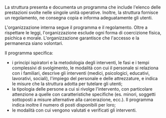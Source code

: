 La struttura presenta e documenta un programma che include l'elenco delle prestazioni svolte nelle singole unità operative. Inoltre, la struttura fornisce un regolamento, ne consegna copia e informa adeguatamente gli utenti.

L'organizzazione interna segue il programma e il regolamento. Oltre a rispettare le leggi, l'organizzazione esclude ogni forma di coercizione fisica, psichica e morale. L'organizzazione garantisce che l'accesso e la permanenza siano volontari.

Il programma specifica:
- i principi ispiratori e la metodologia degli interventi, le fasi e i tempi complessivi di svolgimento, le modalità con cui il personale si relaziona con i familiari, descrive gli interventi (medici, psicologici, educativi, lavorativi, sociali), l'impiego del personale e delle attrezzature, e indica le misure che la struttura adotta per tutelare gli utenti;
- la tipologia delle persone a cui si rivolge l'intervento, con particolare attenzione a quelle con caratteristiche specifiche (es. minori, soggetti sottoposti a misure alternative alla carcerazione, ecc.). Il programma indica inoltre il numero di posti disponibili per loro;
- le modalità con cui vengono valutati e verificati gli interventi.